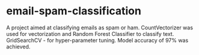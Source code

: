 # email-spam-classification
A project aimed at classifying emails as spam or ham. CountVectorizer was used for vectorization and Random Forest Classifier to classify text. GridSearchCV - for hyper-parameter tuning. Model accuracy of 97% was achieved.
